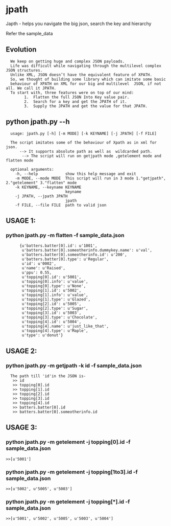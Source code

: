 # jpath
Japth -  helps you navigate the big json, search the key and hierarchy 

Refer the sample_data 

## Evolution 
      We keep on getting huge and complex JSON payloads.
      Life was difficult while navigating through the multilevel complex JSON structures. 
      Unlike XML, JSON doesn’t have the equivalent feature of XPATH.
      So, we thought of building some library which can imitate some basic 
      behaviour of XPATH on XML for our big and multilevel  JSON, if not all. We call it JPATH.
      To start with, three features were on top of our mind:
            1.	Flatten the full JSON Into Key value pair. 
            2.	Search for a key and get the JPATH of it.
            3.	Supply the JPATH and get the value for that JPATH.  


## python jpath.py  --h

      usage: jpath.py [-h] [-m MODE] [-k KEYNAME] [-j JPATH] [-f FILE]

      The script imitates some of the behaviour of Xpath as in xml for json.
          --> It supports absolute path as well as  wildcarded path.
           --> The script will run on getjpath mode ,getelement mode and flatten mode

      optional arguments:
        -h, --help            show this help message and exit
        -m MODE, --mode MODE  This script will run in 3 mode 1."getjpath", 2."getelement" 3."flatten" mode
        -k KEYNAME, --keyname KEYNAME
                              keyname
        -j JPATH, --jpath JPATH
                              jpath
        -f FILE, --file FILE  path to valid json
  
  
  ## USAGE 1:
  
  ### python jpath.py -m flatten -f sample_data.json
  
          {u'batters.batter[0].id': u'1001',
           u'batters.batter[0].someotherinfo.dummykey.name': u'val',
           u'batters.batter[0].someotherinfo.id': u'200',
           u'batters.batter[0].type': u'Regular',
           u'id': u'0002',
           u'name': u'Raised',
           u'ppu': 0.55,
           u'topping[0].id': u'5001',
           u'topping[0].info': u'value',
           u'topping[0].type': u'None',
           u'topping[1].id': u'5002',
           u'topping[1].info': u'value',
           u'topping[1].type': u'Glazed',
           u'topping[2].id': u'5005',
           u'topping[2].type': u'Sugar',
           u'topping[3].id': u'5003',
           u'topping[3].type': u'Chocolate',
           u'topping[4].id': u'5004',
           u'topping[4].name': u'just_like_that',
           u'topping[4].type': u'Maple',
           u'type': u'donut'}
  
  ## USAGE 2:
  
  ### python jpath.py -m getjpath -k id -f sample_data.json

      The path till 'id'in the JSON is-
       >> id
       >> topping[0].id
       >> topping[1].id
       >> topping[2].id
       >> topping[3].id
       >> topping[4].id
       >> batters.batter[0].id
       >> batters.batter[0].someotherinfo.id
 
 
 ## USAGE 3:  
  ### python jpath.py -m getelement -j topping[0].id -f sample_data.json
 
    >>[u'5001']

  ### python jpath.py -m getelement -j topping[1to3].id -f sample_data.json
  
    >>[u'5002', u'5005', u'5003']
    
  ### python jpath.py -m getelement -j topping[*].id -f sample_data.json
  
    >>[u'5001', u'5002', u'5005', u'5003', u'5004']
 
  
  

